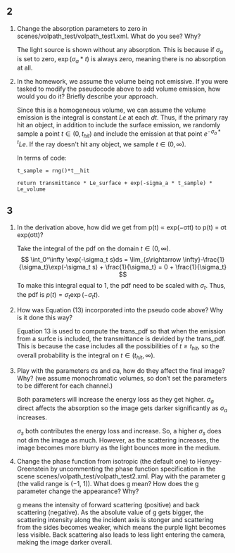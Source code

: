 ## 2
1. Change the absorption parameters to zero in scenes/volpath_test/volpath_test1.xml. What do you see? Why?
   
   The light source is shown without any absorption. This is because if $\sigma_a$ is set to zero, $\exp(\sigma_a*t)$ is always zero, meaning there is no absorption at all.

2. In the homework, we assume the volume being not emissive. If you were tasked to modify the pseudocode above to add volume emission, how would you do it? Briefly describe your approach.
   
   Since this is a homogeneous volume, we can assume the volume emission is the integral is constant $Le$ at each $dt$. Thus, if the primary ray hit an object, in addition to include the surface emission, we randomly sample a point $t\in(0, t_{hit})$ and include the emission at that point $e^{-\sigma_a*t}Le$. If the ray doesn't hit any object, we sample $t\in(0,\infty)$.

   In terms of code:

   `t_sample = rng()*t__hit`

   `return transmittance * Le_surface + exp(-sigma_a * t_sample) * Le_volume`

## 3
1. In the derivation above, how did we get from p(t) ∝ exp(−σtt) to p(t) = σt exp(σtt)?

    Take the integral of the pdf on the domain $t\in(0,\infty)$.
    $$
    \int_0^\infty \exp(-\sigma_t s)ds 
    = \lim_{s\rightarrow \infty}-\frac{1}{\sigma_t}\exp(-\sigma_t s) + \frac{1}{\sigma_t} 
    = 0 + \frac{1}{\sigma_t}
    $$
    To make this integral equal to 1, the pdf need to be scaled with $\sigma_t$. Thus, the pdf is $p(t)=\sigma_t\exp(-\sigma_t t)$.

2. How was Equation (13) incorporated into the pseudo code above? Why is it done this way?

    Equation 13 is used to compute the trans_pdf so that when the emission from a surfce is included, the transmittance is devided by the trans_pdf. This is because the case includes all the possibilities of $t\geq t_{hit}$, so the overall probability is the integral on $t\in(t_{hit},\infty)$.

3. Play with the parameters σs and σa, how do they affect the final image? Why? (we assume monochromatic volumes, so don’t set the parameters to be different for each channel.)

    Both parameters will increase the energy loss as they get higher. $\sigma_a$ direct affects the absorption so the image gets darker significantly as $\sigma_a$ increases.

    $\sigma_s$ both contributes the energy loss and increase. So, a higher $\sigma_s$ does not dim the image as much. However, as the scattering increases, the image becomes more blurry as the light bounces more in the medium.

4. Change the phase function from isotropic (the default one) to Henyey-Greenstein by uncommenting
the phase function specification in the scene scenes/volpath_test/volpath_test2.xml. Play with the
parameter g (the valid range is (−1, 1)). What does g mean? How does the g parameter change the
appearance? Why?

    g means the intensity of forward scattering (positive) and back scattering (negative). As the absolute value of g gets bigger, the scattering intensity along the incident axis is stonger and scattering from the sides becomes weaker, which means the purple light becomes less visible. Back scattering also leads to less light entering the camera, making the image darker overall.
